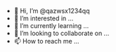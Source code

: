 - 👋 Hi, I’m @qazwsx1234qq
- 👀 I’m interested in ...
- 🌱 I’m currently learning ...
- 💞️ I’m looking to collaborate on ...
- 📫 How to reach me ...

<!---
qazwsx1234qq/qazwsx1234qq is a ✨ special ✨ repository because its `README.md` (this file) appears on your GitHub profile.
You can click the Preview link to take a look at your changes.
--->
